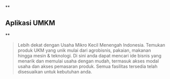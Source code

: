**

**Aplikasi UMKM**
-------------

** 

> Lebih dekat dengan Usaha Mikro Kecil Menengah Indonesia. Temukan
> produk UKM yang unik mulai dari agrobisnis, pakaian, makanan hingga
> mesin & teknologi. Di sini anda dapat mencari ide bisnis yang menarik
> dan memulai usaha dengan mudah, termasuk akses modal usaha dan akses
> pemasaran produk. Semua fasilitas tersedia telah disesuaikan untuk
> kebutuhan anda.